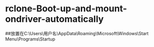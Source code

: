 # rclone-Boot-up-and-mount-ondriver-automatically

##放置在C:\Users\用户名\AppData\Roaming\Microsoft\Windows\Start Menu\Programs\Startup
